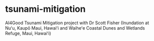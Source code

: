 # tsunami-mitigation
AI4Good Tsunami Mitigation project with Dr Scott Fisher (Inundation at Nuʻu, Kaupō Maui, Hawaiʻi and Waiheʻe Coastal Dunes and Wetlands Refuge, Maui, Hawaiʻi)
